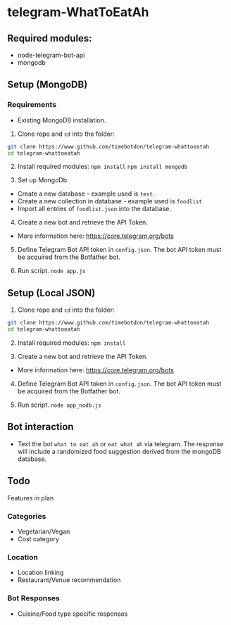 # telegram-WhatToEatAh
## Required modules:
* node-telegram-bot-api
* mongodb

## Setup (MongoDB)
### Requirements
* Existing MongoDB installation.

1. Clone repo and `cd` into the folder:
  ```bash
  git clone https://www.github.com/timebotdon/telegram-whattoeatah
  cd telegram-whattoeatah
  ```

2. Install required modules:
  `npm install`
  `npm install mongodb`

3. Set up MongoDb
* Create a new database - example used is `test`.
* Create a new collection in database - example used is `foodlist`
* Import all entries of `foodlist.json` into the database.

4. Create a new bot and retrieve the API Token. 
* More information here: https://core.telegram.org/bots

5. Define Telegram Bot API token in `config.json`. The bot API token must be acquired from the Botfather bot.

6. Run script.
  `node app.js`

## Setup (Local JSON)
1. Clone repo and `cd` into the folder:
  ```bash
  git clone https://www.github.com/timebotdon/telegram-whattoeatah
  cd telegram-whattoeatah
  ```

2. Install required modules:
  `npm install`

3. Create a new bot and retrieve the API Token. 
* More information here: https://core.telegram.org/bots

4. Define Telegram Bot API token in `config.json`. The bot API token must be acquired from the Botfather bot.

5. Run script.
  `node app_nodb.js`

## Bot interaction
* Text the bot `what to eat ah` or `eat what ah` via telegram. The response will include a randomized food suggestion derived from the mongoDB database.

## Todo
Features in plan
### Categories
* Vegetarian/Vegan
* Cost category

### Location
* Location linking 
* Restaurant/Venue recommendation

### Bot Responses
* Cuisine/Food type specific responses

